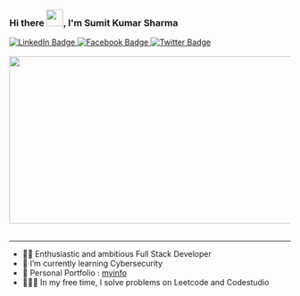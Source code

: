 ### Hi there   <img src="https://media.giphy.com/media/hvRJCLFzcasrR4ia7z/giphy.gif" width="30px"/>, I'm Sumit Kumar Sharma


<!--
**sumitsharma372/sumitsharma372** is a ✨ _special_ ✨ repository because its `README.md` (this file) appears on your GitHub profile.

Here are some ideas to get you started:

-->

<div id="badges">
  <a target="_blank" href="https://www.linkedin.com/in/sumit-sharma-b8a396227">
    <img src="https://img.shields.io/badge/LinkedIn-blue?style=for-the-badge&logo=linkedin&logoColor=white" alt="LinkedIn Badge"/>
  </a>
  <a target="_blank" href="https://www.facebook.com/profile.php?id=100035109126896">
    <img src="https://img.shields.io/badge/Facebook-blue?style=for-the-badge&logo=facebook&logoColor=white" alt="Facebook Badge"/>
  </a>
  <a target="_blank" href="https://twitter.com/SumitSh89693082">
    <img src="https://img.shields.io/badge/Twitter-blue?style=for-the-badge&logo=twitter&logoColor=white" alt="Twitter Badge"/>
  </a>
</div>

<br/>


  <div align="center">
    <img src="https://media.giphy.com/media/L1R1tvI9svkIWwpVYr/giphy.gif" width="600" height="300"/>
  </div>

<br/>

<hr/>

- 👨‍💻 Enthusiastic and ambitious Full Stack Developer
- 🌱 I’m currently learning Cybersecurity
- 👦 Personal Portfolio : [myinfo](https://myinfo-sks.vercel.app)
- 🧑🏻‍💻 In my free time, I solve problems on Leetcode and Codestudio


